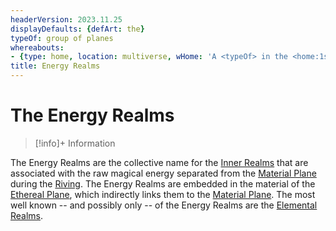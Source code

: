 ```yaml
---
headerVersion: 2023.11.25
displayDefaults: {defArt: the}
typeOf: group of planes
whereabouts:
- {type: home, location: multiverse, wHome: 'A <typeOf> in the <home:1s>'}
title: Energy Realms
---
```

# The Energy Realms
>[!info]+ Information  
>> 

The Energy Realms are the collective name for the [Inner Realms](<../inner-realms.md>) that are associated with the raw magical energy separated from the [Material Plane](<../material-plane.md>) during the [Riving](<../../../events/ancient/riving.md>). The Energy Realms are embedded in the material of the [Ethereal Plane](<../ethereal-plane.md>), which indirectly links them to the [Material Plane](<../material-plane.md>). The most well known -- and possibly only -- of the Energy Realms are the [Elemental Realms](<elemental-realms/elemental-realms.md>).